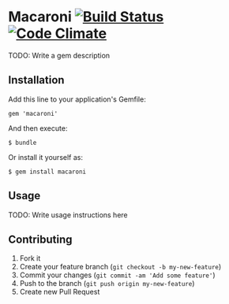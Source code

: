 # Macaroni [![Build Status](https://secure.travis-ci.org/mizoR/macaroni.png)](https://travis-ci.org/mizoR/macaroni) [![Code Climate](https://codeclimate.com/github/mizoR/macaroni.png)](https://codeclimate.com/github/mizoR/macaroni)

TODO: Write a gem description

## Installation

Add this line to your application's Gemfile:

    gem 'macaroni'

And then execute:

    $ bundle

Or install it yourself as:

    $ gem install macaroni

## Usage

TODO: Write usage instructions here

## Contributing

1. Fork it
2. Create your feature branch (`git checkout -b my-new-feature`)
3. Commit your changes (`git commit -am 'Add some feature'`)
4. Push to the branch (`git push origin my-new-feature`)
5. Create new Pull Request
